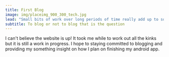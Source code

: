 ```yaml
---
title: First Blog
image: img/placeimg_900_300_tech.jpg
lead: "Small bits of work over long periods of time really add up to something huge!"
subtitle: To blog or not to blog that is the question
---
```

<p>I can't believe the website is up! It took me while to
work out all the kinks but it is still a work in progress.
I hope to staying committed to blogging and providing my something
insight on how I plan on finishing my android app. </p>
